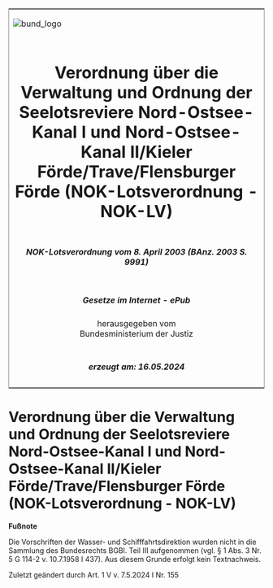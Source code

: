 <span id="DECKBLATT.html"></span>

<table border="0" frame="border" width="100%">

<tr valign="top">

<td align="left">

![bund\_logo](BfJ_2021_Web_de_de.gif)

</td>

<td align="right">

 

</td>

</tr>

<tr align="center" valign="middle">

<td colspan="2">

# Verordnung über die Verwaltung und Ordnung der Seelotsreviere Nord-Ostsee-Kanal I und Nord-Ostsee-Kanal II/Kieler Förde/Trave/Flensburger Förde (NOK-Lotsverordnung - NOK-LV)

</td>

</tr>

<tr align="center" valign="middle">

<td colspan="2">

##### NOK-Lotsverordnung vom 8. April 2003 (BAnz. 2003 S. 9991)

</td>

</tr>

<tr align="center" valign="middle">

<td colspan="2">

  
  

##### Gesetze im Internet - ePub  
  
herausgegeben vom  
Bundesministerium der Justiz

</td>

</tr>

<tr align="center" valign="bottom">

<td colspan="2">

  
  

##### erzeugt am: 16.05.2024

</td>

</tr>

</table>

<span id="BJNR508410003.html"></span>

# Verordnung über die Verwaltung und Ordnung der Seelotsreviere Nord-Ostsee-Kanal I und Nord-Ostsee-Kanal II/Kieler Förde/Trave/Flensburger Förde (NOK-Lotsverordnung - NOK-LV)

<div>

  
**Fußnote**

<div class="jnhtml">

<div>

<div class="jurAbsatz">

Die Vorschriften der Wasser- und Schifffahrtsdirektion wurden nicht in
die Sammlung des Bundesrechts BGBl. Teil III aufgenommen (vgl. § 1 Abs.
3 Nr. 5 G 114-2 v. 10.7.1958 I 437). Aus diesem Grunde erfolgt kein
Textnachweis.  
  
Zuletzt geändert durch Art. 1 V v. 7.5.2024 I Nr. 155

</div>

</div>

</div>

</div>
